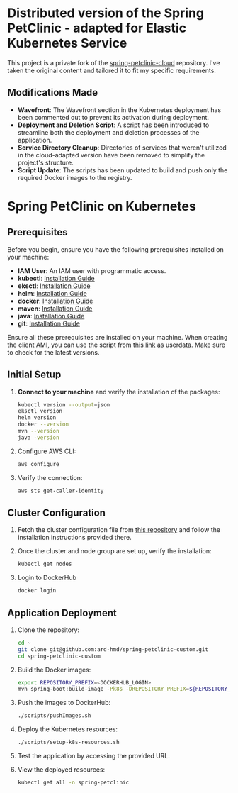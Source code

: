 # Distributed version of the Spring PetClinic - adapted for Elastic Kubernetes Service

This project is a private fork of the [spring-petclinic-cloud](https://github.com/spring-petclinic/spring-petclinic-cloud/tree/master) repository. I've taken the original content and tailored it to fit my specific requirements.

## Modifications Made

- **Wavefront**: The Wavefront section in the Kubernetes deployment has been commented out to prevent its activation during deployment.
- **Deployment and Deletion Script**: A script has been introduced to streamline both the deployment and deletion processes of the application.
- **Service Directory Cleanup**: Directories of services that weren't utilized in the cloud-adapted version have been removed to simplify the project's structure.
- **Script Update**: The scripts has been updated to build and push only the required Docker images to the registry.

# Spring PetClinic on Kubernetes

## Prerequisites

Before you begin, ensure you have the following prerequisites installed on your machine:

- **IAM User**: An IAM user with programmatic access.
- **kubectl**: [Installation Guide](https://docs.aws.amazon.com/eks/latest/userguide/install-kubectl.html)
- **eksctl**: [Installation Guide](https://docs.aws.amazon.com/eks/latest/userguide/eksctl.html)
- **helm**: [Installation Guide](https://helm.sh/docs/intro/install/)
- **docker**: [Installation Guide](https://docs.aws.amazon.com/serverless-application-model/latest/developerguide/install-docker.html)
- **maven**: [Installation Guide](https://docs.aws.amazon.com/neptune/latest/userguide/iam-auth-connect-prerq.html)
- **java**: [Installation Guide](https://linux.how2shout.com/how-to-install-java-on-amazon-linux-2023/)
- **git**: [Installation Guide](https://git-scm.com/download/linux)

Ensure all these prerequisites are installed on your machine. When creating the client AMI, you can use the script from [this link](https://github.com/ard-hmd/spring-petclinic-custom/blob/3f6c0fd26308561df623c605dc87047490392dee/scripts/setup_k8s_tools.sh) as userdata. Make sure to check for the latest versions.

## Initial Setup

1. **Connect to your machine** and verify the installation of the packages:

   ```bash
   kubectl version --output=json
   eksctl version
   helm version
   docker --version
   mvn --version
   java -version

2. Configure AWS CLI:
   ```bash
   aws configure

3. Verify the connection:
   ```bash
   aws sts get-caller-identity

## Cluster Configuration

1. Fetch the cluster configuration file from [this repository](https://github.com/ard-hmd/eksctl-cluster-config) and follow the installation instructions provided there.

2. Once the cluster and node group are set up, verify the installation:
   ```bash
   kubectl get nodes

3. Login to DockerHub
   ```bash
   docker login

## Application Deployment

1. Clone the repository:
   ```bash
   cd ~
   git clone git@github.com:ard-hmd/spring-petclinic-custom.git
   cd spring-petclinic-custom

2. Build the Docker images:
   ```bash
   export REPOSITORY_PREFIX=<DOCKERHUB_LOGIN>
   mvn spring-boot:build-image -Pk8s -DREPOSITORY_PREFIX=${REPOSITORY_PREFIX}

3. Push the images to DockerHub:
   ```bash
   ./scripts/pushImages.sh

4. Deploy the Kubernetes resources:
   ```bash
   ./scripts/setup-k8s-resources.sh

5. Test the application by accessing the provided URL.

7. View the deployed resources:
   ```bash
   kubectl get all -n spring-petclinic
